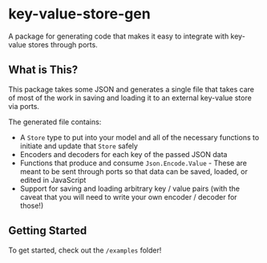 # key-value-store-gen

A package for generating code that makes it easy to integrate with key-value stores through ports.

## What is This?

This package takes some JSON and generates a single file that takes care of most of the work in saving and loading it to an external key-value store via ports.

The generated file contains:

- A `Store` type to put into your model and all of the necessary functions to initiate and update that `Store` safely
- Encoders and decoders for each key of the passed JSON data
- Functions that produce and consume `Json.Encode.Value` - These are meant to be sent through ports so that data can be saved, loaded, or edited in JavaScript
- Support for saving and loading arbitrary key / value pairs (with the caveat that you will need to write your own encoder / decoder for those!)

## Getting Started

To get started, check out the `/examples` folder!

